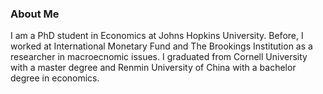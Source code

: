 ### About Me

I am a PhD student in Economics at Johns Hopkins University. Before, I worked at International Monetary Fund and The Brookings Institution as a researcher in macroecnomic issues. I graduated from Cornell University with a master degree and Renmin University of China with a bachelor degree in economics. 
